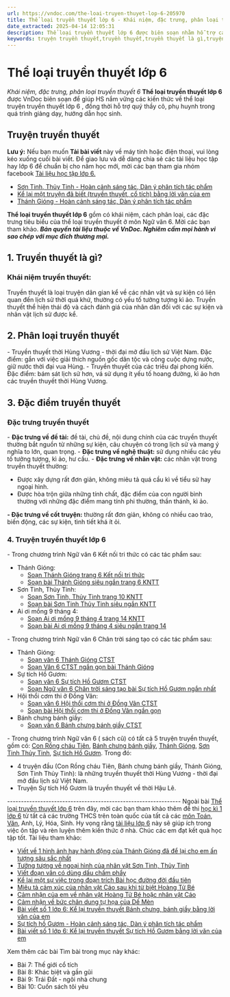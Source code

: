 ```yaml
---
url: https://vndoc.com/the-loai-truyen-thuyet-lop-6-205970
title: Thể loại truyền thuyết lớp 6 - Khái niệm, đặc trưng, phân loại truyền thuyết 6 - VnDoc.com
date_extracted: 2025-04-14 12:05:31
description: Thể loại truyền thuyết lớp 6 được biên soạn nhằm hỗ trợ các HS trong quá trình học tập các văn bản Ngữ văn thuộc thể loại truyền thuyết. Mời các bạn tham khảo.
keywords: truyện truyền thuyết,truyền thuyết,truyền thuyết là gì,truyện truyền thuyết là gì,đặc trưng truyền thuyết,đặc điểm truyền thuyết,phân loại truyền thuyết,truyền thuyết lớp 6,truyện truyền thuyết lớp 6,truyện truyền thuyết 6,truyen truyen thuyet la gi,truyen thuyet
---
```


# Thể loại truyền thuyết lớp 6
 _Khái niệm, đặc trưng, phân loại truyền thuyết 6_
**Thể loại truyền thuyết lớp 6** được VnDoc biên soạn để giúp HS nắm vững các kiến thức về thể loại truyện truyền thuyết lớp 6 , đồng thời hỗ trợ quý thầy cô, phụ huynh trong quá trình giảng dạy, hướng dẫn học sinh.
## Truyện truyền thuyết
**Lưu ý:** Nếu bạn muốn **Tải bài viết** này về máy tính hoặc điện thoại, vui lòng kéo xuống cuối bài viết.
Để giao lưu và dễ dàng chia sẻ các tài liệu học tập hay lớp 6 để chuẩn bị cho năm học mới, mời các bạn tham gia nhóm facebook [Tài liệu học tập lớp 6.](</goto?u=aHR0cHM6Ly93d3cuZmFjZWJvb2suY29tL2dyb3Vwcy9UYWkubGlldS5ob2MudGFwLmxvcC42LlZORE9DLw%3D%3D>)
  * [Sơn Tinh, Thủy Tinh - Hoàn cảnh sáng tác, Dàn ý phân tích tác phẩm](<https://vndoc.com/son-tinh-thuy-tinh-hoan-canh-sang-tac-dan-y-phan-tich-tac-pham-175448>)
  * [Kể lại một truyện đã biết \(truyền thuyết, cổ tích\) bằng lời văn của em](<https://vndoc.com/bai-van-mau-lop-6-so-1-de-1-ke-lai-mot-truyen-da-biet-truyen-thuyet-co-tich-bang-loi-van-cua-em-125513>)
  * [Thánh Gióng - Hoàn cảnh sáng tác, Dàn ý phân tích tác phẩm](<https://vndoc.com/thanh-giong-hoan-canh-sang-tac-dan-y-phan-tich-tac-pham-175461>)

**Thể loại truyền thuyết lớp 6** gồm có khái niệm, cách phân loại, các đặc trưng tiêu biểu của thể loại truyền thuyết ở môn Ngữ văn 6. Mời các bạn tham khảo.
_**Bản quyền tài liệu thuộc về VnDoc. Nghiêm cấm mọi hành vi sao chép với mục đích thương mại.**_
##  1\. Truyền thuyết là gì?
### Khái niệm truyền thuyết:
Truyền thuyết là loại truyện dân gian kể về các nhân vật và sự kiện có liên quan đến lịch sử thời quá khứ, thường có yếu tố tưởng tượng kì ảo. Truyền thuyết thể hiện thái độ và cách đánh giá của nhân dân đối với các sự kiện và nhân vật lịch sử được kể.
## 2\. Phân loại truyền thuyết
\- Truyền thuyết thời Hùng Vương - thời đại mở đầu lịch sử Việt Nam. Đặc điểm: gắn với việc giải thích nguồn gốc dân tộc và công cuộc dựng nước, giữ nước thời đại vua Hùng.
\- Truyền thuyết của các triều đại phong kiến. Đặc điểm: bám sát lịch sử hơn, vá sử dụng ít yếu tố hoang đường, kì ảo hơn các truyền thuyết thời Hùng Vương.
## 3\. Đặc điểm truyền thuyết
### Đặc trưng truyền thuyết
\- **Đặc trưng về đề tài:** đề tài, chủ đề, nội dung chính của các truyền thuyết thường bắt nguồn từ những sự kiện, câu chuyện có trong lịch sử và mang ý nghĩa to lớn, quan trọng.
\- **Đặc trưng về nghệ thuật:** sử dụng nhiều các yếu tố tưởng tượng, kì ảo, hư cấu.
\- **Đặc trưng về nhân vật:** các nhân vật trong truyền thuyết thường:
  * Được xây dựng rất đơn giản, không miêu tả quá cầu kì về tiểu sử hay ngoại hình.
  * Được hòa trộn giữa những tính chất, đặc điểm của con người bình thường với những đặc điểm mang tính phi thường, thần thánh, kì ảo.

**\- Đặc trưng về cốt truyện:** thường rất đơn giản, không có nhiều cao trào, biến động, các sự kiện, tình tiết khá ít ỏi.
### 4\. Truyện truyền thuyết lớp 6
\- Trong chương trình Ngữ văn 6 Kết nối tri thức có các tác phẩm sau:
  * Thánh Gióng:
    * [Soạn Thánh Gióng trang 6 Kết nối tri thức](<https://vndoc.com/soan-thanh-giong-trang-6-241763>)
    * [Soạn bài Thánh Gióng siêu ngắn trang 6 KNTT](<https://vndoc.com/soan-bai-thanh-giong-sieu-ngan-trang-6-254186>)
  * Sơn Tinh, Thủy Tinh:
    * [Soạn Sơn Tinh, Thủy Tinh trang 10 KNTT](<https://vndoc.com/soan-son-tinh-thuy-tinh-241777>)
    * [Soạn bài Sơn Tinh Thủy Tinh siêu ngắn KNTT](<https://vndoc.com/soan-bai-son-tinh-thuy-tinh-ngan-nhat-254220>)
  * Ai ơi mồng 9 tháng 4:
    * [Soạn Ai ơi mồng 9 tháng 4 trang 14 KNTT](<https://vndoc.com/soan-ai-oi-mong-9-thang-4-241786>)
    * [Soạn bài Ai ơi mồng 9 tháng 4 siêu ngắn trang 14](<https://vndoc.com/soan-bai-ai-oi-mong-9-thang-4-sieu-ngan-trang-14-254258>)

\- Trong chương trình Ngữ văn 6 Chân trời sáng tạo có các tác phẩm sau: 
  * Thánh Gióng:
    * [Soạn văn 6 Thánh Gióng CTST](<https://vndoc.com/soan-thanh-giong-233673>)
    * [Soạn Văn 6 CTST ngắn gọn bài Thánh Gióng](<https://vndoc.com/soan-bai-thanh-giong-chan-troi-sang-tao-sieu-ngan-274885>)
  * Sự tích Hồ Gươm:
    * [Soạn văn 6 Sự tích Hồ Gươm CTST](<https://vndoc.com/soan-su-tich-ho-guom-233677>)
    * [Soạn Ngữ văn 6 Chân trời sáng tạo bài Sự tích Hồ Gươm ngắn nhất](<https://vndoc.com/soan-bai-su-tich-ho-guom-sieu-ngan-chan-troi-sang-tao-274903>)
  * Hội thổi cơm thi ở Đồng Vân:
    * [Soạn văn 6 Hội thổi cơm thi ở Đồng Vân CTST](<https://vndoc.com/soan-hoi-thoi-com-thi-o-dong-van-233679>)
    * [Soạn bài Hội thổi cơm thi ở Đồng Vân ngắn gọn](<https://vndoc.com/soan-bai-hoi-thoi-com-thi-o-dong-van-ngan-gon-275199>)
  * Bánh chưng bánh giầy:
    * [Soạn văn 6 Bánh chưng bánh giầy CTST](<https://vndoc.com/soan-banh-chung-banh-giay-233689>)

\- Trong chương trình Ngữ văn 6 \( sách cũ\) có tất cả 5 truyện truyền thuyết, gồm có: [Con Rồng cháu Tiên](<https://vndoc.com/con-rong-chau-tien-hoan-canh-sang-tac-dan-y-phan-tich-tac-pham-175425>), [Bánh chưng bánh giầy](<https://vndoc.com/banh-chung-banh-giay-hoan-canh-sang-tac-dan-y-phan-tich-tac-pham-175418>), [Thánh Gióng](<https://vndoc.com/thanh-giong-hoan-canh-sang-tac-dan-y-phan-tich-tac-pham-175461>), [Sơn Tinh Thủy Tinh](<https://vndoc.com/son-tinh-thuy-tinh-hoan-canh-sang-tac-dan-y-phan-tich-tac-pham-175448>), [Sự tích Hồ Gươm](<https://vndoc.com/su-tich-ho-guom-hoan-canh-sang-tac-dan-y-phan-tich-tac-pham-175451>). Trong đó:
  * 4 truyện đầu \(Con Rồng cháu Tiên, Bánh chưng bánh giầy, Thánh Gióng, Sơn Tinh Thủy Tinh\): là những truyền thuyết thời Hùng Vương - thời đại mở đầu lịch sử Việt Nam.
  * Truyện Sự tích Hồ Gươm là truyền thuyết về thời Hậu Lê.

\---------------------------------------------------------------
Ngoài bài [Thể loại truyền thuyết lớp 6](<https://vndoc.com/the-loai-truyen-thuyet-lop-6-205970>) trên đây, mời các bạn tham khảo thêm đề thi [học kì 1 lớp 6](<https://vndoc.com/de-thi-hoc-ki-1-lop7>) từ tất cả các trường THCS trên toàn quốc của tất cả các [môn Toán](<https://vndoc.com/toan-lop7>), [Văn](<https://vndoc.com/ngu-van-lop7>), Anh, Lý, Hóa, Sinh. Hy vọng rằng [tài liệu lớp 6](<https://vndoc.com/tai-lieu-hoc-tap-lop7>) này sẽ giúp ích trong việc ôn tập và rèn luyện thêm kiến thức ở nhà. Chúc các em đạt kết quả học tập tốt.
Tài liệu tham khảo:
  * [Viết về 1 hình ảnh hay hành động của Thánh Gióng đã để lại cho em ấn tượng sâu sắc nhất](<https://vndoc.com/viet-doan-van-ve-mot-hinh-anh-hay-hanh-dong-cua-thanh-giong-da-de-lai-cho-em-an-tuong-sau-sac-nhat-254145>)
  * [Tưởng tượng về ngoại hình của nhân vật Sơn Tinh, Thủy Tinh](<https://vndoc.com/doan-van-ghi-lai-tuong-tuong-cua-em-ve-ngoai-hinh-cua-nhan-vat-son-tinh-thuy-tinh-254151>)
  * [Viết đoạn văn có dùng dấu chấm phẩy](<https://vndoc.com/viet-doan-van-co-dung-dau-cham-phay-254694>)
  * [Kể lại một sự việc trong đoạn trích Bài học đường đời đầu tiên](<https://vndoc.com/viet-doan-van-ke-lai-mot-su-viec-trong-doan-trich-bai-hoc-duong-doi-dau-tien-bang-loi-cua-mot-nhan-vat-272845>)
  * [Miêu tả cảm xúc của nhân vật Cáo sau khi từ biệt Hoàng Tử Bé](<https://vndoc.com/tuong-tuong-va-viet-doan-van-mieu-ta-cam-xuc-cua-nhan-vat-cao-sau-khi-tu-biet-hoang-tu-be-243035>)
  * [Cảm nhận của em về nhân vật Hoàng Tử Bé hoặc nhân vật Cáo](<https://vndoc.com/viet-doan-van-trinh-bay-cam-nhan-cua-em-ve-nhan-vat-hoang-tu-be-hoac-nhan-vat-cao-trong-doan-van-co-su-dung-it-nhat-2-tu-ghep-va-2-tu-lay-243030>)
  * [Cảm nhận về bức chân dung tự họa của Dế Mèn](<https://vndoc.com/cam-nhan-ve-buc-chan-dung-tu-hoa-cua-de-men-169401>)
  * [Bài viết số 1 lớp 6: Kể lại truyền thuyết Bánh chưng, bánh giầy bằng lời văn của em](<https://vndoc.com/bai-viet-so-1-lop-6-ke-lai-truyen-thuyet-banh-chung-banh-giay-bang-loi-van-cua-em-204907>)
  * [Sự tích hồ Gươm - Hoàn cảnh sáng tác, Dàn ý phân tích tác phẩm](<https://vndoc.com/su-tich-ho-guom-hoan-canh-sang-tac-dan-y-phan-tich-tac-pham-175451>)
  * [Bài viết số 1 lớp 6: Kể lại truyền thuyết Sự tích Hồ Gươm bằng lời văn của em](<https://vndoc.com/bai-viet-so-1-lop-6-ke-lai-truyen-thuyet-su-tich-ho-guom-bang-loi-van-cua-em-204910>)

Xem thêm các bài Tìm bài trong mục này khác:
  * Bài 7: Thế giới cổ tích
  * Bài 8: Khác biệt và gần gũi
  * Bài 9: Trái Đất - ngôi nhà chung
  * Bài 10: Cuốn sách tôi yêu

